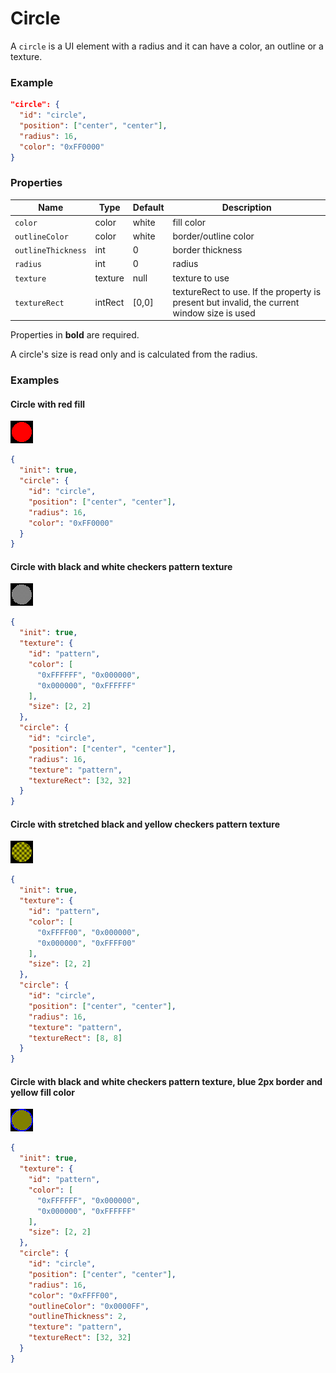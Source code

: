 # Circle

A `circle` is a UI element with a radius and it can have a color, an outline or a texture.

### Example

```json
"circle": {
  "id": "circle",
  "position": ["center", "center"],
  "radius": 16,
  "color": "0xFF0000"
}
```

### Properties

Name               | Type    | Default | Description
------------------ | ------- | ------- | ----------------------------
`color`            | color   | white   | fill color
`outlineColor`     | color   | white   | border/outline color
`outlineThickness` | int     | 0       | border thickness
`radius`           | int     | 0       | radius
`texture`          | texture | null    | texture to use
`textureRect`      | intRect | [0,0]   | textureRect to use. If the property is present but invalid, the current window size is used

Properties in **bold** are required.

A circle's size is read only and is calculated from the radius.

### Examples

#### Circle with red fill

![](../img/circle-1.png)

```json
{
  "init": true,
  "circle": {
    "id": "circle",
    "position": ["center", "center"],
    "radius": 16,
    "color": "0xFF0000"
  }
}
```

#### Circle with black and white checkers pattern texture

![](../img/circle-2.png)

```json
{
  "init": true,
  "texture": {
    "id": "pattern",
    "color": [
      "0xFFFFFF", "0x000000",
      "0x000000", "0xFFFFFF"
    ],
    "size": [2, 2]
  },
  "circle": {
    "id": "circle",
    "position": ["center", "center"],
    "radius": 16,
    "texture": "pattern",
    "textureRect": [32, 32]
  }
}
```

#### Circle with stretched black and yellow checkers pattern texture

![](../img/circle-3.png)

```json
{
  "init": true,
  "texture": {
    "id": "pattern",
    "color": [
      "0xFFFF00", "0x000000",
      "0x000000", "0xFFFF00"
    ],
    "size": [2, 2]
  },
  "circle": {
    "id": "circle",
    "position": ["center", "center"],
    "radius": 16,
    "texture": "pattern",
    "textureRect": [8, 8]
  }
}
```

#### Circle with black and white checkers pattern texture, blue 2px border and yellow fill color

![](../img/circle-4.png)

```json
{
  "init": true,
  "texture": {
    "id": "pattern",
    "color": [
      "0xFFFFFF", "0x000000",
      "0x000000", "0xFFFFFF"
    ],
    "size": [2, 2]
  },
  "circle": {
    "id": "circle",
    "position": ["center", "center"],
    "radius": 16,
    "color": "0xFFFF00",
    "outlineColor": "0x0000FF",
    "outlineThickness": 2,
    "texture": "pattern",
    "textureRect": [32, 32]
  }
}
```
